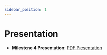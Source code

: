 ```yaml
---
sidebar_position: 1
---
```


# Presentation

- **Milestone 4 Presentation**: [PDF Presentation](/documents/presentations/MS4%20Presentation.pdf)

